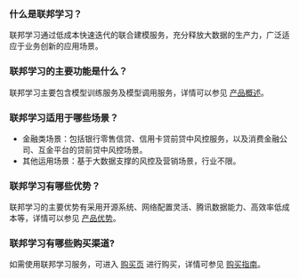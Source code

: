 ### 什么是联邦学习？
联邦学习通过低成本快速迭代的联合建模服务，充分释放大数据的生产力，广泛适应于业务创新的应用场景。

### 联邦学习的主要功能是什么？
联邦学习主要包含模型训练服务及模型调用服务，详情可以参见 [产品概述](https://cloud.tencent.com/document/product/1192/43168)。

### 联邦学习适用于哪些场景？
- 金融类场景：包括银行零售信贷、信用卡贷前贷中风控服务，以及消费金融公司、互金平台的贷前贷中风控场景。
- 其他运用场景：基于大数据支撑的风控及营销场景，行业不限。

### 联邦学习有哪些优势？
联邦学习的主要优势有采用开源系统、网络配置灵活、腾讯数据能力、高效率低成本等，详情可以参见 [产品优势](https://cloud.tencent.com/document/product/1192/43169)。

### 联邦学习有哪些购买渠道?
如需使用联邦学习服务，可进入 [购买页](https://buy.cloud.tencent.com/p_fl) 进行购买，详情可参见 [购买指南](https://cloud.tencent.com/document/product/1192/43171)。


